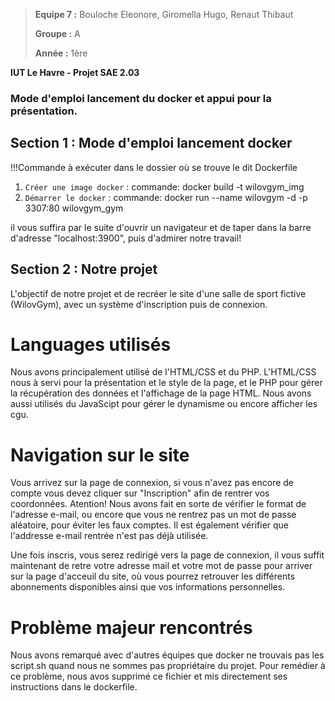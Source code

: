 > **Equipe 7 :** Bouloche Eleonore, Giromella Hugo, Renaut Thibaut
>
> **Groupe :** A
>
> **Année :** 1ère

**IUT Le Havre - Projet SAE 2.03**

### Mode d'emploi lancement du docker et appui pour la présentation.

## **Section 1 : Mode d'emploi lancement docker**

!!!Commande à exécuter dans le dossier où se trouve le dit Dockerfile

1. `Créer une image docker` : commande: docker build -t wilovgym_img 
2. `Démarrer le docker` : commande: docker run --name wilovgym -d -p 3307:80 wilovgym_gym

il vous suffira par le suite d'ouvrir un navigateur et de taper dans la barre d'adresse "localhost:3900", puis d'admirer notre travail!


## **Section 2 : Notre projet**

L'objectif de notre projet et de recréer le site d'une salle de sport fictive (WilovGym), avec un système d'inscription puis de connexion.

# Languages utilisés

Nous avons principalement utilisé de l'HTML/CSS et du PHP.
L'HTML/CSS nous à servi pour la présentation et le style de la page, et le PHP pour gérer la récupération des données et l'affichage de la page HTML.
Nous avons aussi utilisés du JavaScipt pour gérer le dynamisme ou encore afficher les cgu.

# Navigation sur le site

Vous arrivez sur la page de connexion, si vous n'avez pas encore de compte vous devez cliquer sur "Inscription" afin de rentrer vos coordonnées.
Atention! Nous avons fait en sorte de vérifier le format de l'adresse e-mail, ou encore que vous ne rentrez pas un mot de passe aléatoire, pour éviter les faux comptes.
Il est également vérifier que l'addresse e-mail rentrée n'est pas déjà utilisée.

Une fois inscris, vous serez redirigé vers la page de connexion, il vous suffit maintenant de retre votre adresse mail et votre mot de passe pour arriver sur la page d'acceuil du site, où vous pourrez retrouver les différents abonnements disponibles ainsi que vos informations personnelles.

# Problème majeur rencontrés

Nous avons remarqué avec d'autres équipes que docker ne trouvais pas les script.sh quand nous ne sommes pas propriétaire du projet.
Pour remédier à ce problème, nous avos supprimé ce fichier et mis directement ses instructions dans le dockerfile.

